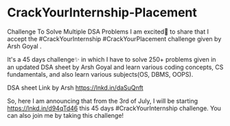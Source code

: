 # CrackYourInternship-Placement
Challenge To Solve Multiple DSA Problems
I am excited🎉 to share that I accept the #CrackYourInternship #CrackYourPlacement challenge given by Arsh Goyal .

It's a 45 days challenge✨ in which I have to solve 250+ problems given in an updated DSA sheet by Arsh Goyal and learn various coding concepts, CS fundamentals, and also learn various subjects(OS, DBMS, OOPS).

DSA sheet Link by Arsh https://lnkd.in/daSuQnft

So, here I am announcing that from the 3rd of July, I will be starting https://lnkd.in/d94qTd46
this 45 days #CrackYourInternship challenge. You can also join me by taking this challenge! 

